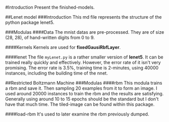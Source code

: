 #Introduction
Present the finished-models.

##Lenet model
###Introduction
This md file represents the structure of the python package lenet5.

###Modulas
####Data
The mnist datas are pre-processed. They are of size (28, 28), of hand-written digits from 0 to 9.

####Kernels
Kernels are used for __fixedGausiRbfLayer__.

####lenet
The file `myLenet.py` is a rather smaller version of __lenet5__. It can be trained really quickly and effectively.
However, the error rate of it isn't very promising.
The error rate is 3.5%, training time is 2-minutes, using 40000 instances, including the building time of the nnet.

##Restricted Boltzmann Machine
###Modulas
####rbm
This modula trains a rbm and save it. Then sampling 20 examples from it to form an image.
I used around 20000 instances to train the rbm and the results are satisfying.
Generally using around 10 to 15 epochs should be the standard but I don't have that much time.
The tiled-image can be found within this package.

####load-rbm
It's used to later examine the rbm previously dumped.
